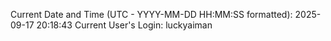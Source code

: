 Current Date and Time (UTC - YYYY-MM-DD HH:MM:SS formatted): 2025-09-17 20:18:43
Current User's Login: luckyaiman
